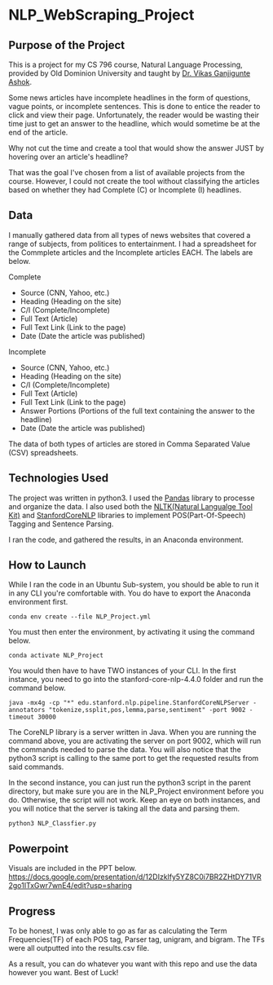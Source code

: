 # NLP_WebScraping_Project

## Purpose of the Project

This is a project for my CS 796 course, Natural Language Processing, provided by Old Dominion University and taught by [Dr. Vikas Ganjigunte Ashok](https://scholar.google.com/citations?user=Of8dNP0AAAAJ&hl=en).

Some news articles have incomplete headlines in the form of questions, vague points, or incomplete sentences.  This is done to entice the reader to click and view their page. Unfortunately, the reader would be wasting their time just to get an answer to the headline, which would sometime be at the end of the article.

Why not cut the time and create a tool that would show the answer JUST by hovering over an article's headline?

That was the goal I've chosen from a list of available projects from the course.  However, I could not create the tool without classifying the articles based on whether they had Complete (C) or Incomplete (I) headlines.

## Data

I manually gathered data from all types of news websites that covered a range of subjects, from politices to entertainment.  I had a spreadsheet for the Commplete articles and the Incomplete articles EACH.  The labels are below.

Complete
- Source (CNN, Yahoo, etc.)
- Heading (Heading on the site)
- C/I (Complete/Incomplete)
- Full Text (Article)
- Full Text Link (Link to the page)
- Date (Date the article was published)

Incomplete
- Source (CNN, Yahoo, etc.)
- Heading (Heading on the site)
- C/I (Complete/Incomplete)
- Full Text (Article)
- Full Text Link (Link to the page)
- Answer Portions (Portions of the full text containing the answer to the headline)
- Date (Date the article was published)

The data of both types of articles are stored in Comma Separated Value (CSV) spreadsheets.

## Technologies Used

The project was written in python3.  I used the [Pandas](https://pandas.pydata.org/) library to processe and organize the data.  I also used both the [NLTK(Natural Langualge Tool Kit)](https://www.nltk.org/) and [StanfordCoreNLP](https://stanfordnlp.github.io/CoreNLP/) libraries to implement POS(Part-Of-Speech) Tagging and Sentence Parsing. 

I ran the code, and gathered the results, in an Anaconda environment.  

## How to Launch

While I ran the code in an Ubuntu Sub-system, you should be able to run it in any CLI you're comfortable with.  You do have to export the Anaconda environment first.

``conda env create --file NLP_Project.yml``

You must then enter the environment, by activating it using the command below.
 
 ``conda activate NLP_Project``
 
You would then have to have TWO instances of your CLI.  In the first instance, you need to go into the stanford-core-nlp-4.4.0 folder and run the command below.

``java -mx4g -cp "*" edu.stanford.nlp.pipeline.StanfordCoreNLPServer -annotators "tokenize,ssplit,pos,lemma,parse,sentiment" -port 9002 -timeout 30000``

The CoreNLP library is a server written in Java.  When you are running the command above, you are activating the server on port 9002, which will run the commands needed to parse the data.  You will also notice that the python3 script is calling to the same port to get the requested results from said commands.

In the second instance, you can just run the python3 script in the parent directory, but make sure you are in the NLP_Project environment before you do.  Otherwise, the script will not work.  Keep an eye on both instances, and you will notice that the server is taking all the data and parsing them. 

``python3 NLP_Classfier.py``

## Powerpoint

Visuals are included in the PPT below.
https://docs.google.com/presentation/d/12DIzklfy5YZ8C0i7BR2ZHtDY71VR2go1ITxGwr7wnE4/edit?usp=sharing

## Progress

To be honest, I was only able to go as far as calculating the Term Frequencies(TF) of each POS tag, Parser tag, unigram, and bigram.  The TFs were all outputted into the results.csv file.  

As a result, you can do whatever you want with this repo and use the data however you want.  Best of Luck!
